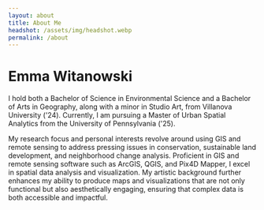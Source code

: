 ```yaml
---
layout: about
title: About Me
headshot: /assets/img/headshot.webp
permalink: /about
---
```


# Emma Witanowski

I hold both a Bachelor of Science in Environmental Science and a Bachelor of Arts in Geography, along with a minor in Studio Art, from Villanova University ('24). Currently, I am pursuing a Master of Urban Spatial Analytics from the University of Pennsylvania ('25).

My research focus and personal interests revolve around using GIS and remote sensing to address pressing issues in conservation, sustainable land development, and neighborhood change analysis. Proficient in GIS and remote sensing software such as ArcGIS, QGIS, and Pix4D Mapper, I excel in spatial data analysis and visualization. My artistic background further enhances my ability to produce maps and visualizations that are not only functional but also aesthetically engaging, ensuring that complex data is both accessible and impactful.
